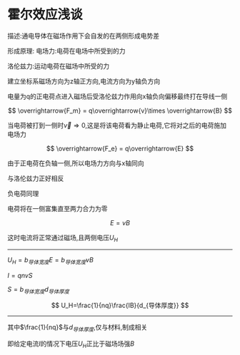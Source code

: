 # 霍尔效应浅谈

描述:通电导体在磁场作用下会自发的在两侧形成电势差

形成原理:
电场力:电荷在电场中所受到的力

洛伦兹力:运动电荷在磁场中所受的力

建立坐标系磁场方向为z轴正方向,电流方向为y轴负方向

电量为q的正电荷点进入磁场后受洛伦兹力作用向x轴负向偏移最终打在导线一侧

$$
\overrightarrow{F_m} = q\overrightarrow{v}\times \overrightarrow{B}
$$

当电荷被打到一侧时$\overrightarrow{v} \Rightarrow 0$,这是将该电荷看为静止电荷,它将对之后的电荷施加电场力

$$
\overrightarrow{F_e} = q\overrightarrow{E}
$$

由于正电荷在负轴一侧,所以电场力方向与x轴同向

与洛伦兹力正好相反

负电荷同理

电荷将在一侧富集直至两力合力为零

$$
E=vB
$$

这时电流将正常通过磁场,且两侧电压$U_H$

---

$U_H=b_{导体宽度}E=b_{导体宽度}vB$

$I=qnvS$

$S=b_{导体宽度}d_{导体厚度}$

$$
U_H=\frac{1}{nq}\frac{IB}{d_{导体厚度}}
$$

---

其中$\frac{1}{nq}$与$d_{导体厚度}$,仅与材料,制成相关

即给定电流$I$的情况下电压$U_H$正比于磁场场强$B$